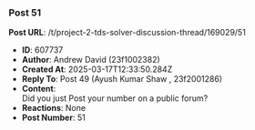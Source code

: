 ### Post 51
**Post URL**: /t/project-2-tds-solver-discussion-thread/169029/51
- **ID**: 607737
- **Author**: Andrew David (23f1002382)
- **Created At**: 2025-03-17T12:33:50.284Z
- **Reply To**: Post 49 (Ayush Kumar Shaw , 23f2001286)
- **Content**:  
  Did you just Post your number on a public forum?
- **Reactions**: None
- **Post Number**: 51

